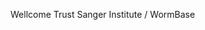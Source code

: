 [//]: # (Created by ./bin/manage_files.pl from ./species/Onchocerca_volvulus/PRJEB513/Onchocerca_volvulus_PRJEB513.summary.html on Thu Jun 11 13:45:05 2020)
Wellcome Trust Sanger Institute / WormBase
